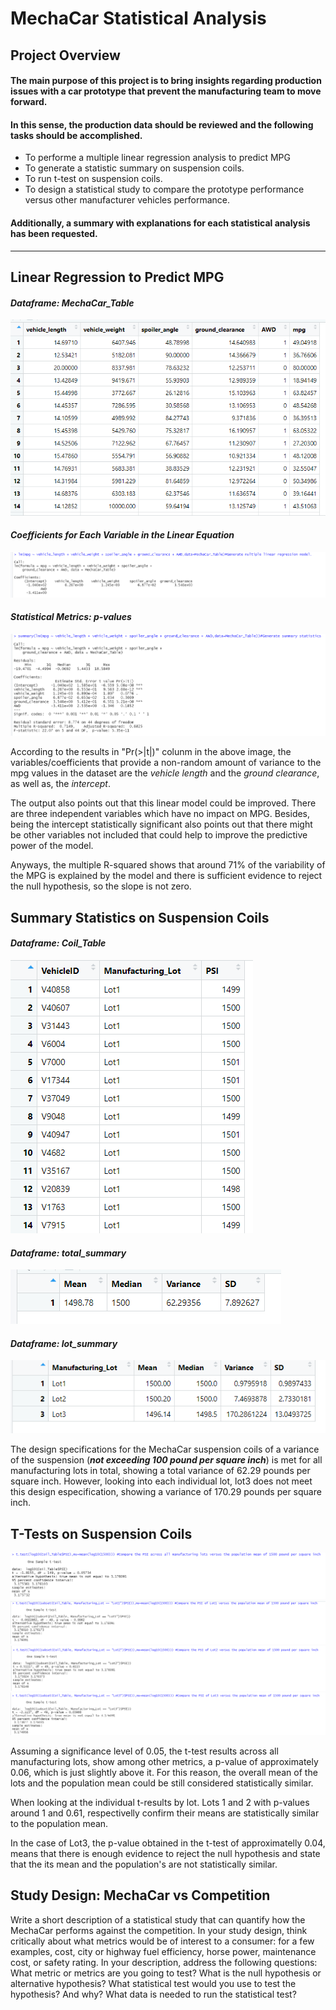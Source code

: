# MechaCar Statistical Analysis
## Project Overview
#### The main purpose of this project is to bring insights regarding production issues with a car prototype that prevent the manufacturing team to move forward. 
#### In this sense, the production data should be reviewed and the following tasks should be accomplished.
+ To performe a multiple linear regression analysis to predict MPG 
+ To generate a statistic summary on suspension coils.
+ To run t-test on suspension coils.
+ To design a statistical study to compare the prototype performance versus other manufacturer vehicles performance. 

#### Additionally, a summary with explanations for each statistical analysis has been requested. 
---

## Linear Regression to Predict MPG

#### ***Dataframe:  MechaCar_Table***

![D11](https://github.com/Connectime4ever/MechaCar_Statistical_Analysis/blob/main/D11.png)

#### ***Coefficients for Each Variable in the Linear Equation***

![D12](https://github.com/Connectime4ever/MechaCar_Statistical_Analysis/blob/main/D12.png)

#### ***Statistical Metrics: p-values***

![D13](https://github.com/Connectime4ever/MechaCar_Statistical_Analysis/blob/main/D13.png)

According to the results in "Pr(>|t|)" colunm in the above image, the variables/coefficients that provide a non-random amount of variance to the mpg values in the dataset are the *vehicle length* and the *ground clearance*, as well as, the *intercept*. 

The output also points out that this linear model could be improved. There are three independent variables which have no impact on MPG. Besides, being the intercept statistically significant also points out that there might  be other variables not included that could help to improve the predictive power of the model. 

Anyways, the multiple R-squared shows that around 71% of the variability of the MPG is explained by the model and there is sufficient evidence to reject the null hypothesis, so the slope is not zero. 


## Summary Statistics on Suspension Coils

#### ***Dataframe:  Coil_Table***

![D21](https://github.com/Connectime4ever/MechaCar_Statistical_Analysis/blob/main/D21.png)

#### ***Dataframe: total_summary***
![D22](https://github.com/Connectime4ever/MechaCar_Statistical_Analysis/blob/main/D22.png)

#### ***Dataframe: lot_summary***
![D23](https://github.com/Connectime4ever/MechaCar_Statistical_Analysis/blob/main/D23.png)

The design specifications for the MechaCar suspension coils of a variance of the suspension (***not exceeding 100 pound per square inch***) is met for all manufacturing lots in total, showing a total variance of 62.29 pounds per square inch. 
However, looking into each individual lot, lot3 does not meet this design especification, showing a variance of 170.29 pounds per square inch. 

## T-Tests on Suspension Coils

![D31](https://github.com/Connectime4ever/MechaCar_Statistical_Analysis/blob/main/D31.png)
![D32](https://github.com/Connectime4ever/MechaCar_Statistical_Analysis/blob/main/D32.png)
![D33](https://github.com/Connectime4ever/MechaCar_Statistical_Analysis/blob/main/D33.png)
![D34](https://github.com/Connectime4ever/MechaCar_Statistical_Analysis/blob/main/D34.png)

Assuming a significance level of 0.05, the t-test results across all manufacturing lots, show among other metrics, a p-value of approximately 0.06, which is just slightly above it. For this reason, the overall mean of the lots and the population mean could be still considered statistically similar. 

When looking at the individual t-results by lot. Lots 1 and 2 with p-values around 1 and 0.61, respectivelly confirm their means are statistically similar to the population mean. 

In the case of Lot3, the p-value obtained in the t-test of approximatelly 0.04, means that there is enough evidence to reject the null hypothesis and state that the its mean and the population's are not statistically similar. 


## Study Design: MechaCar vs Competition

Write a short description of a statistical study that can quantify how the MechaCar performs against the competition. In your study design, think critically about what metrics would be of interest to a consumer: for a few examples, cost, city or highway fuel efficiency, horse power, maintenance cost, or safety rating.
In your description, address the following questions:
What metric or metrics are you going to test?
What is the null hypothesis or alternative hypothesis?
What statistical test would you use to test the hypothesis? And why?
What data is needed to run the statistical test?